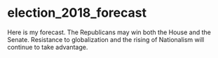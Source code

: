 # election_2018_forecast

Here is my forecast. The Republicans may win both the House and the Senate. Resistance to globalization and the rising of Nationalism will continue to take advantage.

